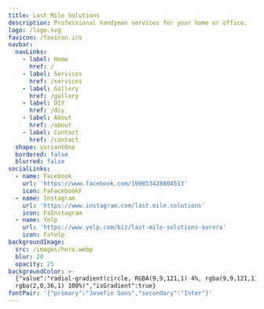 ```yaml
---
title: Last Mile Solutions
description: Professional handyman services for your home or office.
logo: /logo.svg
favicon: /favicon.ico
navbar:
  navLinks:
    - label: Home
      href: /
    - label: Services
      href: /services
    - label: Gallery
      href: /gallery
    - label: DIY
      href: /diy
    - label: About
      href: /about
    - label: Contact
      href: /contact
  shape: variantOne
  bordered: false
  blurred: false
socialLinks:
  - name: Facebook
    url: 'https://www.facebook.com/100853428804513'
    icon: FaFacebookF
  - name: Instagram
    url: 'https://www.instagram.com/last.mile.solutions'
    icon: FaInstagram
  - name: Yelp
    url: 'https://www.yelp.com/biz/last-mile-solutions-aurora'
    icon: FaYelp
backgroundImage:
  src: /images/hero.webp
  blur: 20
  opacity: 25
backgroundColor: >-
  {"value":"radial-gradient(circle, RGBA(9,9,121,1) 4%, rgba(9,9,121,1) 53%,
  rgba(2,0,36,1) 100%)","isGradient":true}
fontPair: '{"primary":"Josefin Sans","secondary":"Inter"}'
---
```


